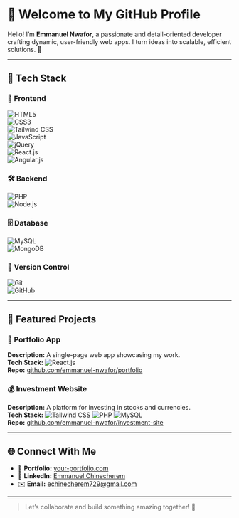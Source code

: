 # 👋 Welcome to My GitHub Profile

Hello! I’m **Emmanuel Nwafor**, a passionate and detail-oriented developer crafting dynamic, user-friendly web apps. I turn ideas into scalable, efficient solutions. 🗼

---

## 🚀 Tech Stack

### 🎨 Frontend  
![HTML5](https://img.shields.io/badge/HTML5-E34F26?style=for-the-badge&logo=html5&logoColor=white)  
![CSS3](https://img.shields.io/badge/CSS3-1572B6?style=for-the-badge&logo=css3&logoColor=white)  
![Tailwind CSS](https://img.shields.io/badge/Tailwind_CSS-06B6D4?style=for-the-badge&logo=tailwind-css&logoColor=white)  
![JavaScript](https://img.shields.io/badge/JavaScript-F7DF1E?style=for-the-badge&logo=javascript&logoColor=black)  
![jQuery](https://img.shields.io/badge/jQuery-0769AD?style=for-the-badge&logo=jquery&logoColor=white)  
![React.js](https://img.shields.io/badge/React-20232A?style=for-the-badge&logo=react&logoColor=61DAFB)  
![Angular.js](https://img.shields.io/badge/Angular-DD0031?style=for-the-badge&logo=angular&logoColor=white)

### 🛠 Backend  
![PHP](https://img.shields.io/badge/PHP-777BB4?style=for-the-badge&logo=php&logoColor=white)  
![Node.js](https://img.shields.io/badge/Node.js-339933?style=for-the-badge&logo=nodedotjs&logoColor=white)

### 🗄️ Database  
![MySQL](https://img.shields.io/badge/MySQL-4479A1?style=for-the-badge&logo=mysql&logoColor=white)  
![MongoDB](https://img.shields.io/badge/MongoDB-47A248?style=for-the-badge&logo=mongodb&logoColor=white)

### 🔧 Version Control  
![Git](https://img.shields.io/badge/Git-F05032?style=for-the-badge&logo=git&logoColor=white)  
![GitHub](https://img.shields.io/badge/GitHub-181717?style=for-the-badge&logo=github&logoColor=white)

---

## 🌟 Featured Projects

### 📁 Portfolio App  
**Description:** A single-page web app showcasing my work.  
**Tech Stack:** ![React.js](https://img.shields.io/badge/React-20232A?style=for-the-badge&logo=react&logoColor=61DAFB)  
**Repo:** [github.com/emmanuel-nwafor/portfolio](https://github.com/emmanuel-nwafor/portfolio)

### 💰 Investment Website  
**Description:** A platform for investing in stocks and currencies.  
**Tech Stack:** ![Tailwind CSS](https://img.shields.io/badge/Tailwind_CSS-06B6D4?style=for-the-badge&logo=tailwind-css&logoColor=white) ![PHP](https://img.shields.io/badge/PHP-777BB4?style=for-the-badge&logo=php&logoColor=white) ![MySQL](https://img.shields.io/badge/MySQL-4479A1?style=for-the-badge&logo=mysql&logoColor=white)  
**Repo:** [github.com/emmanuel-nwafor/investment-site](https://github.com/emmanuel-nwafor/investment-site)

---

## 🌐 Connect With Me

- 🔗 **Portfolio:** [your-portfolio.com](https://your-portfolio.com)  
- 🔗 **LinkedIn:** [Emmanuel Chinecherem](https://www.linkedin.com/in/emmanuel-chinecherem-767739284/)  
- ✉️ **Email:** echinecherem729@gmail.com

---

> Let’s collaborate and build something amazing together! 🚀